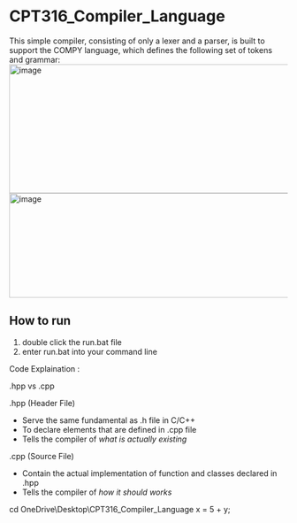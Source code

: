 # CPT316_Compiler_Language
This simple compiler, consisting of only a lexer and a parser, is built to support the COMPY language, which defines the following set of tokens and grammar:
<img width="827" height="233" alt="image" src="https://github.com/user-attachments/assets/d92b3438-65ef-4158-996e-8324b8a61483" />
<img width="842" height="189" alt="image" src="https://github.com/user-attachments/assets/8280d6ee-24d7-4ee5-b5eb-8aa10902d7a0" />

## How to run
1) double click the run.bat file
2) enter run.bat into your command line

Code Explaination : 

.hpp vs .cpp

.hpp (Header File)
- Serve the same fundamental as .h file in C/C++
- To declare elements that are defined in .cpp file
- Tells the compiler of *what is actually existing*

.cpp (Source File)
- Contain the actual implementation of function and classes declared in .hpp
- Tells the compiler of *how it should works*

cd OneDrive\Desktop\CPT316_Compiler_Language
x = 5 + y;
